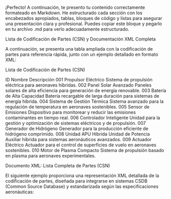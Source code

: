 ¡Perfecto! A continuación, te presento tu contenido correctamente formateado en Markdown. He estructurado cada sección con los encabezados apropiados, tablas, bloques de código y listas para asegurar una presentación clara y profesional. Puedes copiar este bloque y pegarlo en tu archivo .md para verlo adecuadamente estructurado.

Lista de Codificación de Partes (CSN) y Documentación XML Completa

A continuación, se presenta una tabla ampliada con la codificación de partes para referencia rápida, junto con un ejemplo detallado en formato XML:

Lista de Codificación de Partes (CSN)

ID	Nombre	Descripción
001	Propulsor Eléctrico	Sistema de propulsión eléctrica para aeronaves híbridas.
002	Panel Solar Avanzado	Paneles solares de alta eficiencia para generación de energía renovable.
003	Batería de Alta Capacidad	Batería recargable de larga duración para sistemas de energía híbrida.
004	Sistema de Gestión Térmica	Sistema avanzado para la regulación de temperatura en aeronaves sostenibles.
005	Sensor de Emisiones	Dispositivo para monitorear y reducir las emisiones contaminantes en tiempo real.
006	Controlador Inteligente	Unidad para la gestión y optimización de sistemas eléctricos y de propulsión.
007	Generador de Hidrógeno	Generador para la producción eficiente de hidrógeno comprimido.
008	Unidad APU Híbrida	Unidad de Potencia Auxiliar híbrida para sistemas aeronáuticos avanzados.
009	Actuador Eléctrico	Actuador para el control de superficies de vuelo en aeronaves sostenibles.
010	Motor de Plasma Compacto	Sistema de propulsión basado en plasma para aeronaves experimentales.

Documento XML: Lista Completa de Partes (CSN)

El siguiente ejemplo proporciona una representación XML detallada de la codificación de partes, diseñada para integrarse en sistemas CSDB (Common Source Database) y estandarizada según las especificaciones aeronáuticas:

<?xml version="1.0
